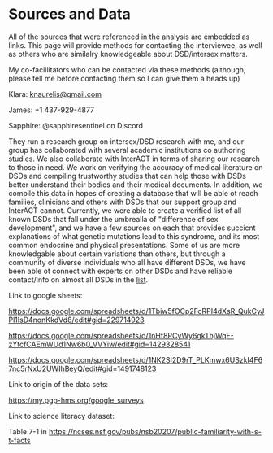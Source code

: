 <h1>Sources and Data</h1>

All of the sources that were referenced in the analysis are embedded as links. This page will provide methods for contacting the interviewee, as well as others who are similalry knowledgeable about DSD/intersex matters. 

My co-facillitators who can be contacted via these methods (although, please tell me before contacting them so I can give them a heads up)

Klara: knaurelis@gmail.com

James: +1 437-929-4877

Sapphire: @sapphiresentinel on Discord

They run a research group on intersex/DSD research with me, and our group has collaborated with several academic institutions co authoring studies. We also collaborate with InterACT in terms of sharing our research to those in need. We work on verifying the accuracy of medical literature on DSDs and compiling trustworthy studies that can help those with DSDs better understand their bodies and their medical documents. In addition, we compile this data in hopes of creating a database that will be able ot reach families, clinicians and others with DSDs that our support group and InterACT cannot. Currently, we were able to create a verified list of all known DSDs that fall under the umbrealla of "difference of sex development", and we have a few sources on each that provides succicnt explanations of what genetic mutations lead to this syndrome, and its most common endocrine and physical presentations. Some of us are more knowledgable about certain variations than others, but through a community of diverse individuals who all have different DSDs, we have been able ot connect with experts on other DSDs and have reliable contact/info on almost all DSDs in the [list](https://github.com/mintyfresh8188/intersex101/blob/main/list_of_variations.md). 

Link to google sheets: 

https://docs.google.com/spreadsheets/d/1Tbiw5fOCp2FcRPI4dXsR_QukCyJPl1IsD4nonKkdVd8/edit#gid=229714923 

https://docs.google.com/spreadsheets/d/1nHf8PCyWy6gkThjWqF-zYtcfCAEmWUd1Nw6b0_VVYiw/edit#gid=1429328541

https://docs.google.com/spreadsheets/d/1NK2SI2D9rT_PLKmwx6USzkI4F67nc5rNxU2UWIhBeyQ/edit#gid=1491748123 

Link to origin of the data sets: 

https://my.pgp-hms.org/google_surveys 

Link to science literacy dataset: 

Table 7-1 in https://ncses.nsf.gov/pubs/nsb20207/public-familiarity-with-s-t-facts 
